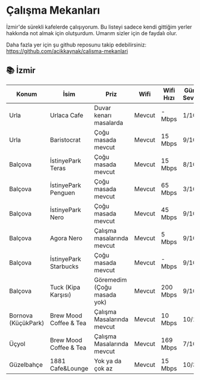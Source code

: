 # Çalışma Mekanları

İzmir'de sürekli kafelerde çalışıyorum. Bu listeyi sadece kendi gittiğim yerler hakkında not almak için olutşurdum.
Umarım sizler için de faydalı olur.

Daha fazla yer için şu github reposunu takip edebilirsiniz: https://github.com/acikkaynak/calisma-mekanlari


## 📚 İzmir 

| Konum                       | İsim                | Priz                   |   Wifi   | Wifi Hızı | Gürültü Seviyesi | Çalışma Saatleri | Instagram Adresi     |
|-----------------------------|---------------------|------------------------|----------|-----------|------------------|------------------|----------------------|
| Urla                        | Urlaca Cafe         | Duvar kenarı masalarda |  Mevcut  |  - Mbps  |       1/10       |   09:00 - 23:00  | @urlacacafe          |
| Urla                        | Baristocrat         | Çoğu masada mevcut     |  Mevcut  |  15 Mbps  |       9/10       |   10:00 - 22:00  | @baristocrat3rd      |
| Balçova                     | İstinyePark Teras   | Çoğu masada mevcut     |  Mevcut  |  15 Mbps  |       8/10       |   10:00 - 01:00  | @istinyeparkteras    |
| Balçova                     | İstinyePark Penguen | Çoğu masada mevcut     |  Mevcut  |  65 Mbps  |       3/10       |   10:00 - 22:00  | @penguen.kitabevi    |
| Balçova                     | İstinyePark Nero    | Çoğu masada mevcut     |  Mevcut  |  45 Mbps  |       9/10       |   10:00 - 22:00  | @caffenero           |
| Balçova                     | Agora Nero    | Çalışma masalarında mevcut     |  Mevcut  |  5 Mbps  |       9/10       |   10:00 - 22:00  | @caffenero           |
| Balçova                     | İstinyePark Starbucks|Çoğu masada mevcut     |  Mevcut  |  - Mbps  |       9/10       |   10:00 - 22:00  | @starbucks_tr        |
| Balçova                     | Tuck (Kipa Karşısı)    | Göremedim (Çoğu masada yok)     |  Mevcut  |  200 Mbps  |       9/10       |   -  | @tuckcoffee          |
| Bornova (KüçükPark)         | Brew Mood Coffee & Tea| Çalışma Masalarında mevcut  |  Mevcut  |  10 Mbps  |       10/10       |   10:00 - 22:00  | @brewmoodturkiye        |
| Üçyol         | Brew Mood Coffee & Tea| Çalışma Masalarında mevcut  |  Mevcut  |  169 Mbps  |       7/10       |   10:00 - 22:00  | @brewmoodturkiye        |
| Güzelbahçe         |  1881 Cafe&Lounge| Yok ya da çok az  |  Mevcut  |  15 Mbps  |       10/3       |   -  | @1881cafelounge        |
